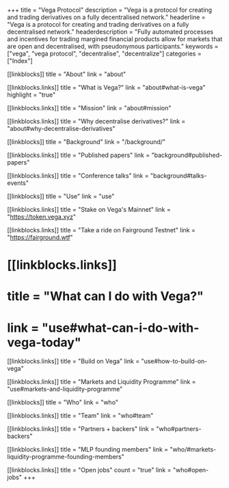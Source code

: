 +++
title = "Vega Protocol"
description = "Vega is a protocol for creating and trading derivatives on a fully decentralised network."
headerline = "Vega is a protocol for creating and trading derivatives on a fully decentralised network."
headerdescription = "Fully automated processes and incentives for trading margined financial products allow for markets that are open and decentralised, with pseudonymous participants."
keywords = ["vega", "vega protocol", "decentralise", "decentralize"]
categories = ["Index"]

[[linkblocks]]
  title = "About"
  link = "about"

  [[linkblocks.links]]
  title = "What is Vega?"
  link = "about#what-is-vega"
  highlight = "true"

  [[linkblocks.links]]
  title = "Mission"
  link = "about#mission"

  [[linkblocks.links]]
  title = "Why decentralise derivatives?"
  link = "about#why-decentralise-derivatives"

[[linkblocks]]
  title = "Background"
  link = "/background/"

  [[linkblocks.links]]
  title = "Published papers"
  link = "background#published-papers"

  [[linkblocks.links]]
  title = "Conference talks"
  link = "background#talks-events"

[[linkblocks]]
  title = "Use"
  link = "use"

  [[linkblocks.links]]
  title = "Stake on Vega's Mainnet"
  link = "https://token.vega.xyz"

  [[linkblocks.links]]
  title = "Take a ride on Fairground Testnet"
  link = "https://fairground.wtf"

#  [[linkblocks.links]]
#  title = "What can I do with Vega?"
#  link = "use#what-can-i-do-with-vega-today"

  [[linkblocks.links]]
  title = "Build on Vega"
  link = "use#how-to-build-on-vega"
  
  [[linkblocks.links]]
  title = "Markets and Liquidity Programme"
  link = "use#markets-and-liquidity-programme"

[[linkblocks]]
  title = "Who"
  link = "who"

  [[linkblocks.links]]
  title = "Team"
  link = "who#team"

  [[linkblocks.links]]
  title = "Partners + backers"
  link = "who#partners-backers"

  [[linkblocks.links]]
  title = "MLP founding members"
  link = "who/#markets-liquidity-programme-founding-members"

  [[linkblocks.links]]
  title = "Open jobs"
  count = "true"
  link = "who#open-jobs"
+++
